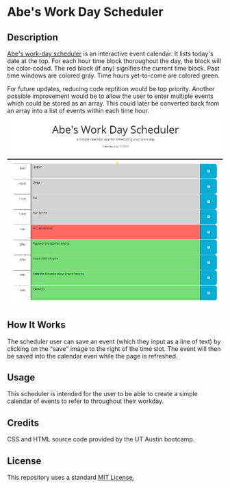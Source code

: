 # Abe's Work Day Scheduler

## Description 
[Abe's work-day scheduler](https://aomaits.github.io/work-day-scheduler/) is an interactive event calendar. It lists today's date at the top. For each hour time block thoroughout the day, the block will be color-coded. The red block (if any) signifies the current time block. Past time windows are colored gray. Time hours yet-to-come are colored green.

For future updates, reducing code reptition would be top priority. Another possible improvement would be to allow the user to enter multiple events which could be stored as an array. This could later be converted back from an array into a list of events within each time hour.  

![Events Scheduler](/assets/work-day-scheduler_events.jpg "Snip of the work day scheduler with events in place")

## How It Works

The scheduler user can save an event (which they input as a line of text) by clicking on the "save" image to the right of the time slot. The event will then be saved into the calendar even while the page is refreshed.  

## Usage
This scheduler is intended for the user to be able to create a simple calendar of events to refer to throughout their workday. 

## Credits
CSS and HTML source code provided by the UT Austin bootcamp. 

## License
This repository uses a standard [MIT License.](https://github.com/aomaits/work-day-scheduler/blob/main/LICENSE) 